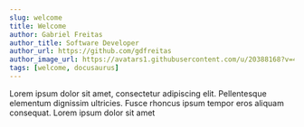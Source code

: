 ```yaml
---
slug: welcome
title: Welcome
author: Gabriel Freitas
author_title: Software Developer
author_url: https://github.com/gdfreitas
author_image_url: https://avatars1.githubusercontent.com/u/20388168?v=4
tags: [welcome, docusaurus]
---
```


Lorem ipsum dolor sit amet, consectetur adipiscing elit. Pellentesque elementum dignissim ultricies. Fusce rhoncus ipsum tempor eros aliquam consequat. Lorem ipsum dolor sit amet
